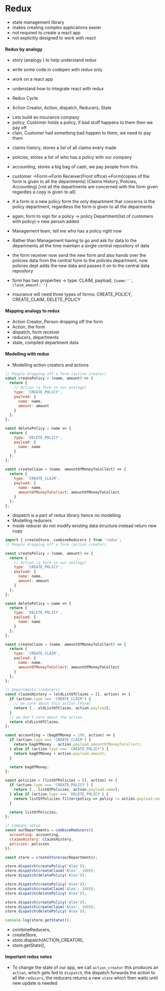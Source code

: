 # Redux

- state management library
- makes creating complex applications easier
- not required to create a react app
- not explicitly designed to work with react

#### Redux by analogy

- story (analogy ) to help understand redux
- write some code in codepen with redux only
- work on a react app
- understand how to integrate react with redux

- Redux Cycle
- Action Creator, Action, dispatch, Reducers, State

* Lets build an insurance company
* policy, Customer holds a policy, if bad stuff happens to them then we pay off
* clain, Customer had something bad happen to them, we need to pay them

- claims history, stores a list of all claims every made
- policies, stores a list of who has a policy with our company
- accounting, stores a big bag of cash, we pay people from this.

- customer ->Form->Form Receiver(Front office)->Form(copies of the form is given to all the departments) (Claims History, Policies, Accounting) [not all the departments are concerned with the form given regardles a copy is given to all]
- if a form is a new policy form the only department that concerns is the policy department, regardless the form is given to all the deparments
- again, form to sign for a policy -> policy Department(list of customers with policy)-> new person added
- Management team, tell me who has a policy right now
- Rather than Management having to go and ask for data to the departments all the time maintain a single central repository of data
- the form receiver now send the new form and also hands over the policies data from the central form to the policies department, now policies dept adds the new data and passes it on to the central data repository
- form has two properties -> type: CLAIM, payload, `{name:'', claim_amount:''}`
- insurance will need three types of forms: CREATE_POLICY, CREATE_CLAIM, DELETE_POLICY

#### Mapping analogy to redux

- Action Creator, Person dropping off the form
- Action, the form
- dispatch, form receiver
- reducers, departments
- state, compiled department data

#### Modelling with redux

- Modelling action creators and actions

```javascript
// People dropping off a form (action creator)
const createPolicy = (name, amount) => {
  return {
    // Action (a form in our analogy)
    type: 'CREATE_POLICY',
    payload: {
      name: name,
      amount: amount
    }
  };
};

const deletePolicy = name => {
  return {
    type: 'DELETE_POLICY',
    payload: {
      name: name
    }
  };
};

const createClaim = (name, amountOfMoneyToCollect) => {
  return {
    type: 'CREATE_CLAIM',
    payload: {
      name: name,
      amountOfMoneyToCollect: amountOfMoneyToCollect
    }
  };
};
```

- dispatch is a part of redux library hence no modelling
- Modelling reducers
- inside reducer do not modify existing data structure instead return new copy

```javascript
import { createStore, combineReducers } from 'redux';
// People dropping off a form (action creator)

const createPolicy = (name, amount) => {
  return {
    // Action (a form in our analogy)
    type: 'CREATE_POLICY',
    payload: {
      name: name,
      amount: amount
    }
  };
};

const deletePolicy = name => {
  return {
    type: 'DELETE_POLICY',
    payload: {
      name: name
    }
  };
};

const createClaim = (name, amountOfMoneyToCollect) => {
  return {
    type: 'CREATE_CLAIM',
    payload: {
      name: name,
      amountOfMoneyToCollect: amountOfMoneyToCollect
    }
  };
};

// Departments (reducers)
const claimsHistory = (oldListOfClaims = [], action) => {
  if (action.type === 'CREATE_CLAIM') {
    // we care about this action (Form)
    return [...oldListOfClaims, action.payload];
  }
  // we don't care about the action
  return oldListOfClaims;
};

const accounting = (bagOfMoney = 100, action) => {
  if (action.type === 'CREATE_CLAIM') {
    return bagOfMoney - action.payload.amountOfMoneyToCollect;
  } else if (action.type === 'CREATE_POLICY') {
    return bagOfMoney + action.payload.amount;
  }

  return bagOfMoney;
};

const policies = (listOfPolicies = [], action) => {
  if (action.type === 'CREATE_POLICY') {
    return [...listOfPolicies, action.payload.name];
  } else if (action.type === 'DELETE_POLICY') {
    return listOfPolicies.filter(policy => policy != action.payload.name);
  }

  return listOfPolicies;
};

// Company setup
const ourDepartments = combineReducers({
  accounting: accounting,
  claimsHistory: claimsHistory,
  policies: policies
});

const store = createStore(ourDepartments);

store.dispatch(createPolicy('Alex'));
store.dispatch(createClaim('Alex', 100));
store.dispatch(deletePolicy('Alex'));

store.dispatch(createPolicy('Alex'));
store.dispatch(createClaim('Alex', 100));
store.dispatch(deletePolicy('Alex'));

store.dispatch(createPolicy('Alex'));
store.dispatch(createClaim('Alex', 100));
store.dispatch(deletePolicy('Alex'));

console.log(store.getState());
```

- combineReducers,
- createStore,
- store.dispatch(ACTION_CREATOR),
- store.getState(),

#### Important redux notes

- To change the state of our app, we call `action_creator` this produces an `action`, which gets fed to `dispatch`, the dispatch forwards the action to all the `reducers`, the reducers returns a new `state` which then waits until new update is needed
